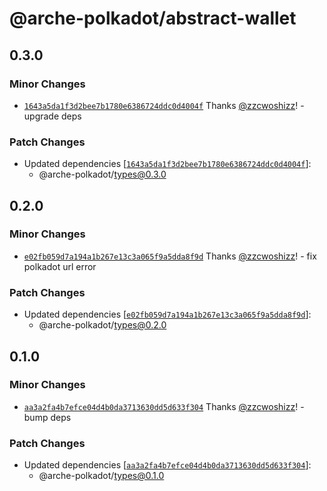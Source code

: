 # @arche-polkadot/abstract-wallet

## 0.3.0

### Minor Changes

- [`1643a5da1f3d2bee7b1780e6386724ddc0d4004f`](https://github.com/zzcwoshizz/arche/commit/1643a5da1f3d2bee7b1780e6386724ddc0d4004f) Thanks [@zzcwoshizz](https://github.com/zzcwoshizz)! - upgrade deps

### Patch Changes

- Updated dependencies [[`1643a5da1f3d2bee7b1780e6386724ddc0d4004f`](https://github.com/zzcwoshizz/arche/commit/1643a5da1f3d2bee7b1780e6386724ddc0d4004f)]:
  - @arche-polkadot/types@0.3.0

## 0.2.0

### Minor Changes

- [`e02fb059d7a194a1b267e13c3a065f9a5dda8f9d`](https://github.com/zzcwoshizz/arche/commit/e02fb059d7a194a1b267e13c3a065f9a5dda8f9d) Thanks [@zzcwoshizz](https://github.com/zzcwoshizz)! - fix polkadot url error

### Patch Changes

- Updated dependencies [[`e02fb059d7a194a1b267e13c3a065f9a5dda8f9d`](https://github.com/zzcwoshizz/arche/commit/e02fb059d7a194a1b267e13c3a065f9a5dda8f9d)]:
  - @arche-polkadot/types@0.2.0

## 0.1.0

### Minor Changes

- [`aa3a2fa4b7efce04d4b0da3713630dd5d633f304`](https://github.com/zzcwoshizz/arche/commit/aa3a2fa4b7efce04d4b0da3713630dd5d633f304) Thanks [@zzcwoshizz](https://github.com/zzcwoshizz)! - bump deps

### Patch Changes

- Updated dependencies [[`aa3a2fa4b7efce04d4b0da3713630dd5d633f304`](https://github.com/zzcwoshizz/arche/commit/aa3a2fa4b7efce04d4b0da3713630dd5d633f304)]:
  - @arche-polkadot/types@0.1.0
